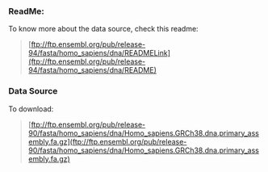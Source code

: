 ### ReadMe:
To know more about the data source, check this readme:
> [ftp://ftp.ensembl.org/pub/release-94/fasta/homo_sapiens/dna/READMELink](ftp://ftp.ensembl.org/pub/release-94/fasta/homo_sapiens/dna/README)

### Data Source
To download: 
 > [ftp://ftp.ensembl.org/pub/release-90/fasta/homo_sapiens/dna/Homo_sapiens.GRCh38.dna.primary_assembly.fa.gz](ftp://ftp.ensembl.org/pub/release-90/fasta/homo_sapiens/dna/Homo_sapiens.GRCh38.dna.primary_assembly.fa.gz)
<!--stackedit_data:
eyJoaXN0b3J5IjpbMTQxMTMzMzk1NF19
-->